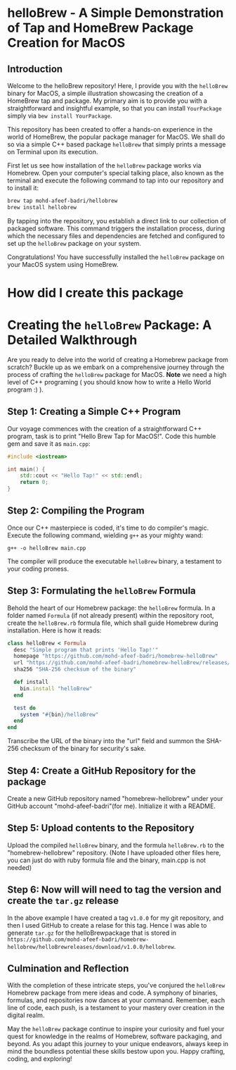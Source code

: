 # helloBrew - A Simple Demonstration of Tap and HomeBrew Package Creation for MacOS

## Introduction

Welcome to the helloBrew repository! Here, I provide you with the `helloBrew` binary for MacOS, a simple illustration showcasing the creation of a HomeBrew tap and package. My primary aim is to provide you with a straightforward and insightful example, so that you can install `YourPackage` simply via `bew install YourPackage`.

This repository has been created to offer a hands-on experience in the world of HomeBrew, the popular package manager for MacOS. We shall do so via a simple C++ based package `helloBrew` that simply prints a message on Terminal upon its execution. 

First let us see how installation of the `helloBrew` package works via Homebrew. Open your computer's special talking place, also known as the terminal and execute the following command to tap into our repository and to install it:

```bash
brew tap mohd-afeef-badri/hellobrew
brew install hellobrew
```

By tapping into the repository, you establish a direct link to our collection of packaged software. This command triggers the installation process, during which the necessary files and dependencies are fetched and configured to set up the `helloBrew` package on your system.

Congratulations! You have successfully installed the `helloBrew` package on your MacOS system using HomeBrew. 

# How did I create this package

# Creating the `helloBrew` Package: A Detailed Walkthrough

Are you ready to delve into the world of creating a Homebrew package from scratch? Buckle up as we embark on a comprehensive journey through the process of crafting the `helloBrew` package for MacOS. **Note** we need a high level of   C++ programing ( you should know how to write a Hello World program :) ).

## Step 1: Creating a Simple C++ Program

Our voyage commences with the creation of a straightforward C++ program, task is to print "Hello Brew Tap for MacOS!". Code this humble gem and save it as `main.cpp`:

```cpp
#include <iostream>

int main() {
    std::cout << "Hello Tap!" << std::endl;
    return 0;
}
```

## Step 2: Compiling the Program

Once our C++ masterpiece is coded, it's time to do compiler's magic. Execute the following command, wielding `g++` as your mighty wand:

```shell
g++ -o helloBrew main.cpp
```

The compiler will produce the executable `helloBrew` binary, a testament to your coding proness.

## Step 3: Formulating the `helloBrew` Formula

Behold the heart of our Homebrew package: the `helloBrew` formula. In a folder named `Formula` (if not already present) within the repository root, create the `helloBrew.rb` formula file, which shall guide Homebrew during installation. Here is how it reads:

```ruby
class helloBrew < Formula
  desc "Simple program that prints 'Hello Tap!'"
  homepage "https://github.com/mohd-afeef-badri/homebrew-helloBrew"
  url "https://github.com/mohd-afeef-badri/homebrew-helloBrew/releases/download/v1.0.0/helloBrew"
  sha256 "SHA-256 checksum of the binary"

  def install
    bin.install "helloBrew"
  end

  test do
    system "#{bin}/helloBrew"
  end
end
```

Transcribe the URL of the binary into the "url" field and summon the SHA-256 checksum of the binary for security's sake.

## Step 4: Create a GitHub Repository for the package

Create a new GitHub repository named "homebrew-hellobrew" under your GitHub account "mohd-afeef-badri"(for me). Initialize it with a README.

## Step 5: Upload contents to the Repository

Upload the compiled `helloBrew` binary, and the formula `helloBrew.rb` to the "homebrew-hellobrew" repository. (Note I have uploaded other files here, you can just do with ruby formula file and the binary, main.cpp is not needed)

## Step 6: Now will will need to tag the version and create the `tar.gz` release

In the above example I have created a tag `v1.0.0` for my git repository, and then I used GitHub to create a relase for this tag. Hence I was able to generate `tar.gz` for the helloBrewpackage that is stored in `https://github.com/mohd-afeef-badri/homebrew-hellobrew/helloBrewreleases/download/v1.0.0/hellobrew`. 

## Culmination and Reflection

With the completion of these intricate steps, you've conjured the `helloBrew` Homebrew package from mere ideas and code. A symphony of binaries, formulas, and repositories now dances at your command. Remember, each line of code, each push, is a testament to your mastery over creation in the digital realm.

May the `helloBrew` package continue to inspire your curiosity and fuel your quest for knowledge in the realms of Homebrew, software packaging, and beyond. As you adapt this journey to your unique endeavors, always keep in mind the boundless potential these skills bestow upon you. Happy crafting, coding, and exploring!

